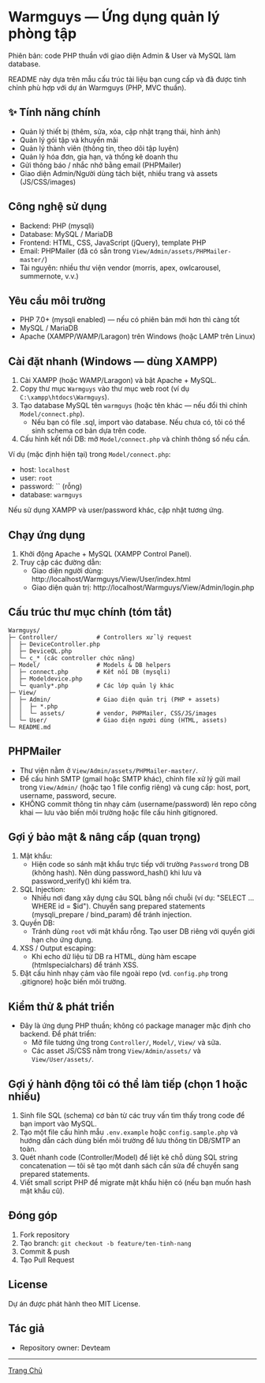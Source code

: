 [//]: # (Warmguys — README phiên bản chi tiết)

# Warmguys — Ứng dụng quản lý phòng tập

Phiên bản: code PHP thuần với giao diện Admin & User và MySQL làm database.

README này dựa trên mẫu cấu trúc tài liệu bạn cung cấp và đã được tinh chỉnh phù hợp với dự án Warmguys (PHP, MVC thuần).

## ✨ Tính năng chính

- Quản lý thiết bị (thêm, sửa, xóa, cập nhật trạng thái, hình ảnh)
- Quản lý gói tập và khuyến mãi
- Quản lý thành viên (thông tin, theo dõi tập luyện)
- Quản lý hóa đơn, gia hạn, và thống kê doanh thu
- Gửi thông báo / nhắc nhở bằng email (PHPMailer)
- Giao diện Admin/Người dùng tách biệt, nhiều trang và assets (JS/CSS/images)

## Công nghệ sử dụng

- Backend: PHP (mysqli)
- Database: MySQL / MariaDB
- Frontend: HTML, CSS, JavaScript (jQuery), template PHP
- Email: PHPMailer (đã có sẵn trong `View/Admin/assets/PHPMailer-master/`)
- Tài nguyên: nhiều thư viện vendor (morris, apex, owlcarousel, summernote, v.v.)

## Yêu cầu môi trường

- PHP 7.0+ (mysqli enabled) — nếu có phiên bản mới hơn thì càng tốt
- MySQL / MariaDB
- Apache (XAMPP/WAMP/Laragon) trên Windows (hoặc LAMP trên Linux)

## Cài đặt nhanh (Windows — dùng XAMPP)

1. Cài XAMPP (hoặc WAMP/Laragon) và bật Apache + MySQL.
2. Copy thư mục `Warmguys` vào thư mục web root (ví dụ `C:\xampp\htdocs\Warmguys`).
3. Tạo database MySQL tên `warmguys` (hoặc tên khác — nếu đổi thì chỉnh `Model/connect.php`).
   - Nếu bạn có file .sql, import vào database. Nếu chưa có, tôi có thể sinh schema cơ bản dựa trên code.
4. Cấu hình kết nối DB: mở `Model/connect.php` và chỉnh thông số nếu cần.

Ví dụ (mặc định hiện tại) trong `Model/connect.php`:

 - host: `localhost`
 - user: `root`
 - password: `` (rỗng)
 - database: `warmguys`

Nếu sử dụng XAMPP và user/password khác, cập nhật tương ứng.

## Chạy ứng dụng

1. Khởi động Apache + MySQL (XAMPP Control Panel).
2. Truy cập các đường dẫn:
   - Giao diện người dùng: http://localhost/Warmguys/View/User/index.html
   - Giao diện quản trị: http://localhost/Warmguys/View/Admin/login.php

## Cấu trúc thư mục chính (tóm tắt)

```
Warmguys/
├─ Controller/           # Controllers xử lý request
│  ├─ DeviceController.php
│  ├─ DeviceQL.php
│  └─ c_* (các controller chức năng)
├─ Model/                # Models & DB helpers
│  ├─ connect.php        # Kết nối DB (mysqli)
│  ├─ Modeldevice.php
│  └─ quanly*.php        # Các lớp quản lý khác
├─ View/
│  ├─ Admin/             # Giao diện quản trị (PHP + assets)
│  │  ├─ *.php
│  │  └─ assets/         # vendor, PHPMailer, CSS/JS/images
│  └─ User/              # Giao diện người dùng (HTML, assets)
└─ README.md
```

## PHPMailer

- Thư viện nằm ở `View/Admin/assets/PHPMailer-master/`.
- Để cấu hình SMTP (gmail hoặc SMTP khác), chỉnh file xử lý gửi mail trong `View/Admin/` (hoặc tạo 1 file config riêng) và cung cấp: host, port, username, password, secure.
- KHÔNG commit thông tin nhạy cảm (username/password) lên repo công khai — lưu vào biến môi trường hoặc file cấu hình gitignored.

## Gợi ý bảo mật & nâng cấp (quan trọng)

1. Mật khẩu:
   - Hiện code so sánh mật khẩu trực tiếp với trường `Password` trong DB (không hash). Nên dùng password_hash() khi lưu và password_verify() khi kiểm tra.
2. SQL Injection:
   - Nhiều nơi đang xây dựng câu SQL bằng nối chuỗi (ví dụ: "SELECT ... WHERE id = $id"). Chuyển sang prepared statements (mysqli_prepare / bind_param) để tránh injection.
3. Quyền DB:
   - Tránh dùng `root` với mật khẩu rỗng. Tạo user DB riêng với quyền giới hạn cho ứng dụng.
4. XSS / Output escaping:
   - Khi echo dữ liệu từ DB ra HTML, dùng hàm escape (htmlspecialchars) để tránh XSS.
5. Đặt cấu hình nhạy cảm vào file ngoài repo (vd. `config.php` trong .gitignore) hoặc biến môi trường.

## Kiểm thử & phát triển

- Đây là ứng dụng PHP thuần; không có package manager mặc định cho backend. Để phát triển:
  - Mở file tương ứng trong `Controller/`, `Model/`, `View/` và sửa.
  - Các asset JS/CSS nằm trong `View/Admin/assets/` và `View/User/assets/`.

## Gợi ý hành động tôi có thể làm tiếp (chọn 1 hoặc nhiều)

1. Sinh file SQL (schema) cơ bản từ các truy vấn tìm thấy trong code để bạn import vào MySQL.
2. Tạo một file cấu hình mẫu `.env.example` hoặc `config.sample.php` và hướng dẫn cách dùng biến môi trường để lưu thông tin DB/SMTP an toàn.
3. Quét nhanh code (Controller/Model) để liệt kê chỗ dùng SQL string concatenation — tôi sẽ tạo một danh sách cần sửa để chuyển sang prepared statements.
4. Viết small script PHP để migrate mật khẩu hiện có (nếu bạn muốn hash mật khẩu cũ).

## Đóng góp

1. Fork repository
2. Tạo branch: `git checkout -b feature/ten-tinh-nang`
3. Commit & push
4. Tạo Pull Request

## License

Dự án được phát hành theo MIT License.

## Tác giả

- Repository owner: Devteam


---

[Trang Chủ](https://tienchung21.github.io/warmguys/View/User/about.html)
